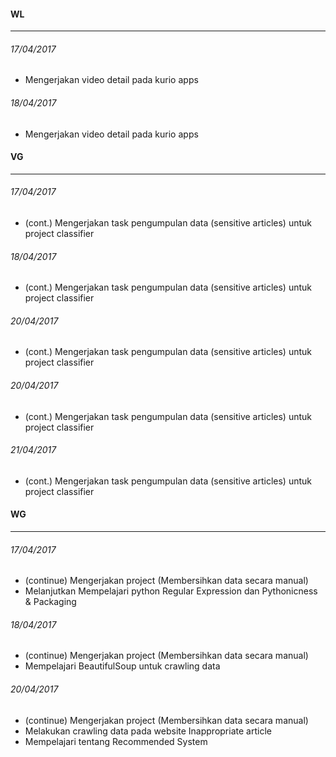 #### WL
---
###### 17/04/2017
* Mengerjakan video detail pada kurio apps

###### 18/04/2017
* Mengerjakan video detail pada kurio apps


#### VG
---
###### 17/04/2017
* (cont.) Mengerjakan task pengumpulan data (sensitive articles) untuk project classifier

###### 18/04/2017
* (cont.) Mengerjakan task pengumpulan data (sensitive articles) untuk project classifier

###### 20/04/2017
* (cont.) Mengerjakan task pengumpulan data (sensitive articles) untuk project classifier

###### 20/04/2017
* (cont.) Mengerjakan task pengumpulan data (sensitive articles) untuk project classifier

###### 21/04/2017
* (cont.) Mengerjakan task pengumpulan data (sensitive articles) untuk project classifier

#### WG
---
###### 17/04/2017
* (continue) Mengerjakan project (Membersihkan data secara manual)
* Melanjutkan Mempelajari python Regular Expression dan Pythonicness & Packaging

###### 18/04/2017
* (continue) Mengerjakan project (Membersihkan data secara manual)
* Mempelajari BeautifulSoup untuk crawling data

###### 20/04/2017
* (continue) Mengerjakan project (Membersihkan data secara manual)
* Melakukan crawling data pada website Inappropriate article
* Mempelajari tentang Recommended System

